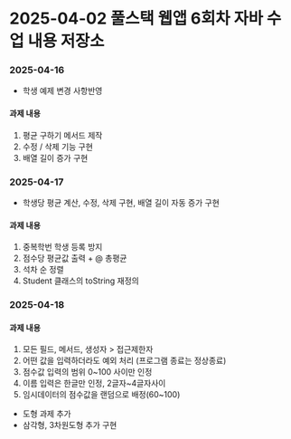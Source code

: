 # 2025-04-02 풀스택 웹앱 6회차 자바 수업 내용 저장소
### 2025-04-16 
- 학생 예제 변경 사항반영
#### 과제 내용
1. 평균 구하기 메서드 제작
2. 수정 / 삭제 기능 구현
3. 배열 길이 증가 구현

### 2025-04-17
- 학생당 평균 계산, 수정, 삭제 구현, 배열 길이 자동 증가 구현
#### 과제 내용
1. 중복학번 학생 등록 방지
2. 점수당 평균값 출력 + @ 총평균
3. 석차 순 정렬
4. Student 클래스의 toString 재정의 

### 2025-04-18
#### 과제 내용
1. 모든 필드, 메서드, 생성자 > 접근제한자
2. 어떤 값을 입력하더라도 예외 처리 (프로그램 종료는 정상종료)
3. 점수값 입력의 범위 0~100 사이만 인정
4. 이름 입력은 한글만 인정, 2글자~4글자사이
5. 임시데이터의 점수값을 랜덤으로 배정(60~100)
- 도형 과제 추가
- 삼각형, 3차원도형 추가 구현